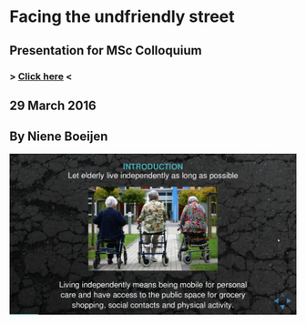 # Facing the undfriendly street
## Presentation for MSc Colloquium 
### > [Click here]() <
## 29 March 2016
## By Niene Boeijen

![](img/screenshot.png)


